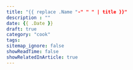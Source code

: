 ```yaml
---
title: "{{ replace .Name "-" " " | title }}"
description : ""
date: {{ .Date }}
draft: true
category: "cook"
tags:
sitemap_ignore: false
showReadTime: false
showRelatedInArticle: true
---
```

